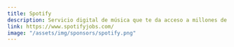 ```yaml
---
title: Spotify
description: Servicio digital de música que te da acceso a millones de canciones
link: https://www.spotifyjobs.com/
image: "/assets/img/sponsors/spotify.png"
---
```

